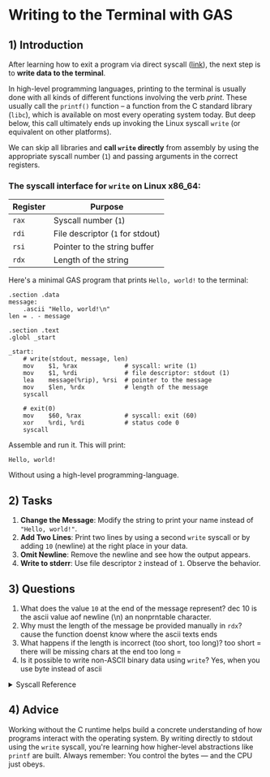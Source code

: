 <!---
{
  "depends_on": ["https://github.com/STEMgraph/718193ef-11a1-408d-af23-4b10c24d490d"],
  "author": "Stephan Bökelmann",
  "first_used": "2025-04-01",
  "keywords": ["assembly", "GAS", "syscall", "write", "stdout", "Linux"]
}
--->

# Writing to the Terminal with GAS

## 1) Introduction

After learning how to exit a program via direct syscall ([link](https://github.com/STEMgraph/718193ef-11a1-408d-af23-4b10c24d490d)), the next step is to **write data to the terminal**.

In high-level programming languages, printing to the terminal is usually done with all kinds of different functions involving the verb _print_. These usually call the `printf()` function – a function from the C standard library (`libc`), which is available on most every operating system today. But deep below, this call ultimately ends up invoking the Linux syscall `write` (or equivalent on other platforms).

We can skip all libraries and **call `write` directly** from assembly by using the appropriate syscall number (`1`) and passing arguments in the correct registers.

### The syscall interface for `write` on Linux x86_64:

| Register | Purpose             |
|----------|---------------------|
| `rax`    | Syscall number (`1`)|
| `rdi`    | File descriptor (`1` for stdout) |
| `rsi`    | Pointer to the string buffer     |
| `rdx`    | Length of the string             |

Here's a minimal GAS program that prints `Hello, world!` to the terminal:

```gas
.section .data
message:
    .ascii "Hello, world!\n"
len = . - message

.section .text
.globl _start

_start:
    # write(stdout, message, len)
    mov    $1, %rax             # syscall: write (1)
    mov    $1, %rdi             # file descriptor: stdout (1)
    lea    message(%rip), %rsi  # pointer to the message
    mov    $len, %rdx           # length of the message
    syscall

    # exit(0)
    mov    $60, %rax            # syscall: exit (60)
    xor    %rdi, %rdi           # status code 0
    syscall
```

Assemble and run it.
This will print:

```
Hello, world!
```

Without using a high-level programming-language.

## 2) Tasks

1. **Change the Message**: Modify the string to print your name instead of `"Hello, world!"`.
2. **Add Two Lines**: Print two lines by using a second `write` syscall or by adding `10` (newline) at the right place in your data.
3. **Omit Newline**: Remove the newline and see how the output appears.
4. **Write to stderr**: Use file descriptor `2` instead of `1`. Observe the behavior.

## 3) Questions

1. What does the value `10` at the end of the message represent?
dec 10 is the ascii value aof newline (\n) an nonprntable character.
2. Why must the length of the message be provided manually in `rdx`?
cause the function doenst know where the ascii texts ends
3. What happens if the length is incorrect (too short, too long)?
too short = there will be missing chars at the end
too long = 
4. Is it possible to write non-ASCII binary data using `write`?
Yes, when you use byte instead of ascii

<details>
  <summary>Syscall Reference</summary>

  Full Linux syscall list with register conventions:  
  https://blog.rchapman.org/posts/Linux_System_Call_Table_for_x86_64/
</details>

## 4) Advice

Working without the C runtime helps build a concrete understanding of how programs interact with the operating system. By writing directly to stdout using the `write` syscall, you're learning how higher-level abstractions like `printf` are built. Always remember: You control the bytes — and the CPU just obeys.
